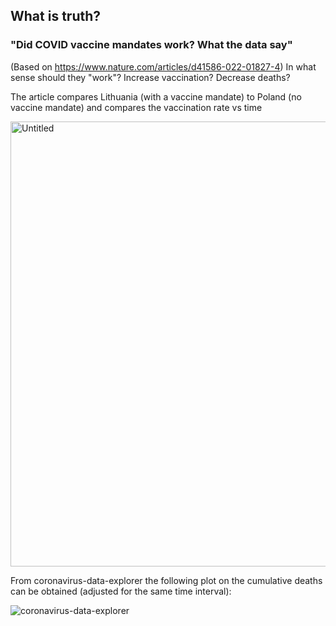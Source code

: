 ## What is truth?

### "Did COVID vaccine mandates work? What the data say"
(Based on https://www.nature.com/articles/d41586-022-01827-4)
In what sense should they "work"? Increase vaccination? Decrease deaths?

The article compares Lithuania (with a vaccine mandate) to Poland (no vaccine mandate) and compares the vaccination rate vs time

<img width="712" alt="Untitled" src="https://user-images.githubusercontent.com/5073648/177785427-ead2789f-3512-410a-ab02-fe2bed2af64f.png">

From coronavirus-data-explorer the following plot on the cumulative deaths can be obtained (adjusted for the same time interval):  

![coronavirus-data-explorer](https://user-images.githubusercontent.com/5073648/177785007-10d85c73-4bf5-4181-a974-a1ca66b0f291.png)
